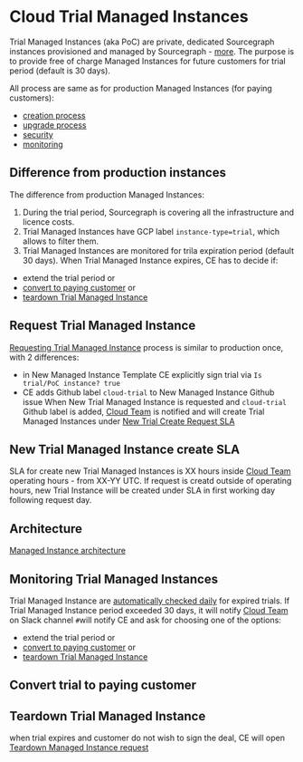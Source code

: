 # Cloud Trial Managed Instances

Trial Managed Instances (aka PoC) are private, dedicated Sourcegraph instances provisioned and managed by Sourcegraph - [more](https://docs.sourcegraph.com/cloud).
The purpose is to provide free of charge Managed Instances for future customers for trial period (default is 30 days).

All process are same as for production Managed Instances (for paying customers):

- [creation process](./v1.1/mi1-1_creation_process.md)
- [upgrade process](./index.md#release-process)
- [security](./index.md#security)
- [monitoring](./index.md#monitoring-and-alerting)

## Difference from production instances

The difference from production Managed Instances:

1. During the trial period, Sourcegraph is covering all the infrastructure and licence costs.
1. Trial Managed Instances have GCP label `instance-type=trial`, which allows to filter them.
1. Trial Managed Instances are monitored for trila expiration period (default 30 days). When Trial Managed Instance expires, CE has to decide if:

- extend the trial period
  or
- [convert to paying customer](#convert-trial-to-paying-customer)
  or
- [teardown Trial Managed Instance](#teardown-trial-managed-instance)

## Request Trial Managed Instance

[Requesting Trial Managed Instance](../index.md#managed-instance-requests) process is similar to production once, with 2 differences:

- in New Managed Instance Template CE explicitly sign trial via `Is trial/PoC instance? true`
- CE adds Github label `cloud-trial` to New Managed Instance Github issue
  When New Trial Managed Instance is requested and `cloud-trial` Github label is added, [Cloud Team]() is notified and will create Trial Managed Instances under [New Trial Create Request SLA]()

## New Trial Managed Instance create SLA

SLA for create new Trial Managed Instances is XX hours inside [Cloud Team]() operating hours - from XX-YY UTC.
If request is creatd outside of operating hours, new Trial Instance will be created under SLA in first working day following request day.

## Architecture

[Managed Instance architecture](./index.md)

## Monitoring Trial Managed Instances

Trial Managed Instance are [automatically checked daily](https://github.com/sourcegraph/deploy-sourcegraph-managed/actions/workflows/trials_expire.yml) for expired trials. If Trial Managed Instance period exceeded 30 days, it will notify [Cloud Team]() on Slack channel `#`will notify CE and ask for choosing one of the options:

- extend the trial period
  or
- [convert to paying customer](#convert-trial-to-paying-customer)
  or
- [teardown Trial Managed Instance](#teardown-trial-managed-instance)

## Convert trial to paying customer

## Teardown Trial Managed Instance

when trial expires and customer do not wish to sign the deal, CE will open [Teardown Managed Instance request](../index.md#managed-instance-requests)
